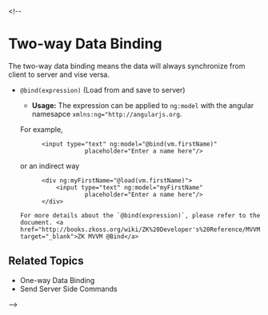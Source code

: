 <markdown><!--
# Two-way Data Binding

The two-way data binding means the data will always synchronize from client to server and vise versa.

* `@bind(expression)` (Load from and save to server)
	 - **Usage:** The expression can be applied to `ng:model` with the angular namesapce `xmlns:ng="http://angularjs.org`.
	 
	 For example,
			
			<input type="text" ng:model="@bind(vm.firstName)"
						placeholder="Enter a name here"/>
			
	 or an indirect way
	
			<div ng:myFirstName="@load(vm.firstName)">
	 			<input type="text" ng:model="myFirstName"
						placeholder="Enter a name here"/>
	 		</div>
	 		
	  For more details about the `@bind(expression)`, please refer to the document. <a href="http://books.zkoss.org/wiki/ZK%20Developer's%20Reference/MVVM/Syntax/Data%20Binding/@bind" target="_blank">ZK MVVM @Bind</a>
	 
	 
## Related Topics

* <a ng-click="setSelectedItem('one_way')">One-way Data Binding</a>
* <a ng-click="setSelectedItem('commands')">Send Server Side Commands</a>
	
--></markdown>